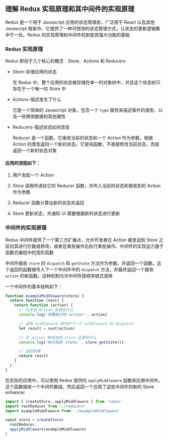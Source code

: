 ## 理解 Redux 实现原理和其中间件的实现原理

Redux 是一个用于 Javascript 应用的状态管理库，广泛用于 React 以及其他 Javascript 框架中。它提供了一种可预测的状态管理方式，让状态的更新逻辑集中于一处。Redux 的实现原理和中间件机制是其强大功能的基础

### Redux 实现原理

Redux 即将于几个核心的概念：Store、Actions 和 Reducers

- Store-存储应用的状态

  在 Redux 中，整个应用的状态被存储在单一的对象树中，并且这个状态树只存在于一个唯一的 Store 中

- Actions-描述发生了什么

  它是一个简单的 Javascript 对象，包含一个 `type` 属性来描述事件的类型，以及一些携带数据的其他属性

- Reducers-描述状态如何改变

  Reducer 是一个函数，它接收当前的状态和一个 Action 作为参数，根据 Action 的类型返回一个新的状态。它是纯函数，不直接修改当前状态，而是返回一个新的状态对象

#### 应用的流程如下：

1. 用户发起一个 Action

2. Store 调用传递给它的 Reducer 函数，并传入当前的状态和接收到的 Action 作为参数

3. Reducer 函数计算出新的状态并返回

4. Store 更新状态，并通知 UI 需要根据新的状态进行更新

### 中间件的实现原理

Redux 中间件提供了一个第三方扩展点，允许开发者在 Action 被发送到 Store 之前对其进行拦截或修改，或者在某些操作后执行某些操作。中间件的实现运力基于函数式编程中的高阶函数

中间件接收 `store` 的 `dispatch` 和 `getState` 方法作为参数，并返回一个函数。这个返回的函数被传入下一个中间件中的 `dispatch` 方法，并最终返回一个接收 `action` 的新函数。这种机制允许中间件按顺序链式调用

一个中间件的基本结构如下：

```js
function exampleMiddleware(store) {
  return function (next) {
    return function (action) {
      // 在发送 Action 前做些什么
      console.log('将要执行的 action:', action)

      // 调用 middleware 链中的下一个 middleware 的 dispatch
      let result = next(action)

      // 在 action 被发送到 store 后做些什么
      console.log('执行后的 state:', store.getState())

      // 返回结果
      return result
    }
  }
}
```

在实际的应用中，可以使用 Redux 提供的 `applyMiddleware` 函数来应用中间件。这个函数接收一个中间件数组，然后返回一个应用了这些中间件的新的 Store enhancer

```js
import { createStore, applyMiddleware } from 'redux'
import rootReducer from './reducers'
import exampleMiddleware from './exampleMiddleware'

const store = createStore(
  rootReducer,
  applyMiddleware(exampleMiddleware)
)
```
